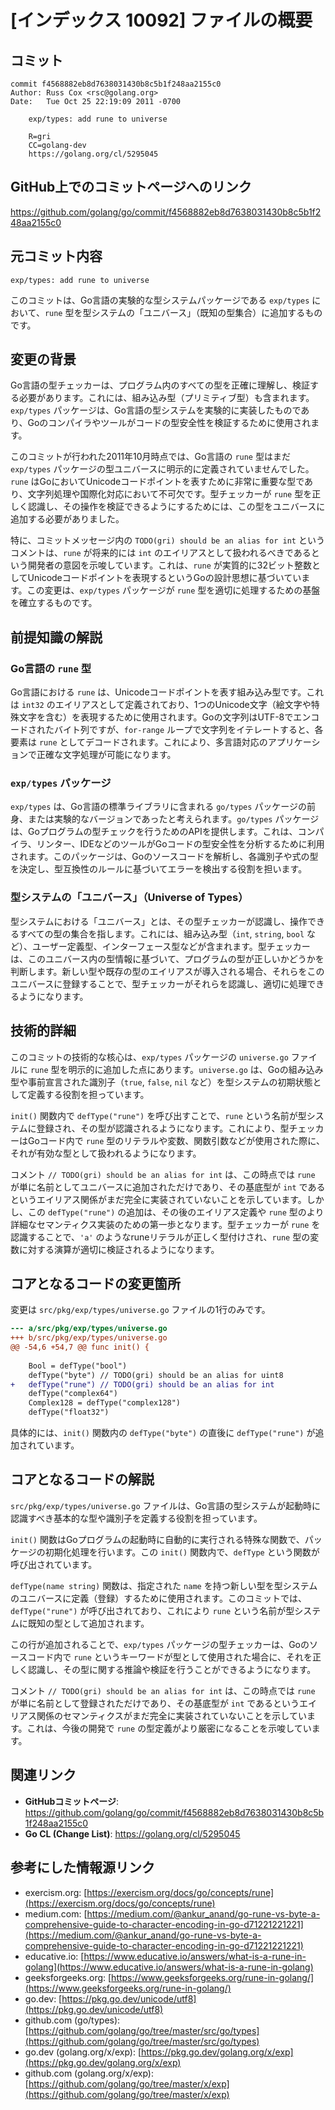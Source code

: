 # [インデックス 10092] ファイルの概要

## コミット

```
commit f4568882eb8d7638031430b8c5b1f248aa2155c0
Author: Russ Cox <rsc@golang.org>
Date:   Tue Oct 25 22:19:09 2011 -0700

    exp/types: add rune to universe
    
    R=gri
    CC=golang-dev
    https://golang.org/cl/5295045
```

## GitHub上でのコミットページへのリンク

https://github.com/golang/go/commit/f4568882eb8d7638031430b8c5b1f248aa2155c0

## 元コミット内容

`exp/types: add rune to universe`

このコミットは、Go言語の実験的な型システムパッケージである `exp/types` において、`rune` 型を型システムの「ユニバース」（既知の型集合）に追加するものです。

## 変更の背景

Go言語の型チェッカーは、プログラム内のすべての型を正確に理解し、検証する必要があります。これには、組み込み型（プリミティブ型）も含まれます。`exp/types` パッケージは、Go言語の型システムを実験的に実装したものであり、Goのコンパイラやツールがコードの型安全性を検証するために使用されます。

このコミットが行われた2011年10月時点では、Go言語の `rune` 型はまだ `exp/types` パッケージの型ユニバースに明示的に定義されていませんでした。`rune` はGoにおいてUnicodeコードポイントを表すために非常に重要な型であり、文字列処理や国際化対応において不可欠です。型チェッカーが `rune` 型を正しく認識し、その操作を検証できるようにするためには、この型をユニバースに追加する必要がありました。

特に、コミットメッセージ内の `TODO(gri) should be an alias for int` というコメントは、`rune` が将来的には `int` のエイリアスとして扱われるべきであるという開発者の意図を示唆しています。これは、`rune` が実質的に32ビット整数としてUnicodeコードポイントを表現するというGoの設計思想に基づいています。この変更は、`exp/types` パッケージが `rune` 型を適切に処理するための基盤を確立するものです。

## 前提知識の解説

### Go言語の `rune` 型

Go言語における `rune` は、Unicodeコードポイントを表す組み込み型です。これは `int32` のエイリアスとして定義されており、1つのUnicode文字（絵文字や特殊文字を含む）を表現するために使用されます。Goの文字列はUTF-8でエンコードされたバイト列ですが、`for-range` ループで文字列をイテレートすると、各要素は `rune` としてデコードされます。これにより、多言語対応のアプリケーションで正確な文字処理が可能になります。

### `exp/types` パッケージ

`exp/types` は、Go言語の標準ライブラリに含まれる `go/types` パッケージの前身、または実験的なバージョンであったと考えられます。`go/types` パッケージは、Goプログラムの型チェックを行うためのAPIを提供します。これは、コンパイラ、リンター、IDEなどのツールがGoコードの型安全性を分析するために利用されます。このパッケージは、Goのソースコードを解析し、各識別子や式の型を決定し、型互換性のルールに基づいてエラーを検出する役割を担います。

### 型システムの「ユニバース」（Universe of Types）

型システムにおける「ユニバース」とは、その型チェッカーが認識し、操作できるすべての型の集合を指します。これには、組み込み型（`int`, `string`, `bool` など）、ユーザー定義型、インターフェース型などが含まれます。型チェッカーは、このユニバース内の型情報に基づいて、プログラムの型が正しいかどうかを判断します。新しい型や既存の型のエイリアスが導入される場合、それらをこのユニバースに登録することで、型チェッカーがそれらを認識し、適切に処理できるようになります。

## 技術的詳細

このコミットの技術的な核心は、`exp/types` パッケージの `universe.go` ファイルに `rune` 型を明示的に追加した点にあります。`universe.go` は、Goの組み込み型や事前宣言された識別子（`true`, `false`, `nil` など）を型システムの初期状態として定義する役割を担っています。

`init()` 関数内で `defType("rune")` を呼び出すことで、`rune` という名前が型システムに登録され、その型が認識されるようになります。これにより、型チェッカーはGoコード内で `rune` 型のリテラルや変数、関数引数などが使用された際に、それが有効な型として扱われるようになります。

コメント `// TODO(gri) should be an alias for int` は、この時点では `rune` が単に名前としてユニバースに追加されただけであり、その基底型が `int` であるというエイリアス関係がまだ完全に実装されていないことを示しています。しかし、この `defType("rune")` の追加は、その後のエイリアス定義や `rune` 型のより詳細なセマンティクス実装のための第一歩となります。型チェッカーが `rune` を認識することで、`'a'` のようなruneリテラルが正しく型付けされ、`rune` 型の変数に対する演算が適切に検証されるようになります。

## コアとなるコードの変更箇所

変更は `src/pkg/exp/types/universe.go` ファイルの1行のみです。

```diff
--- a/src/pkg/exp/types/universe.go
+++ b/src/pkg/exp/types/universe.go
@@ -54,6 +54,7 @@ func init() {
 
 	Bool = defType("bool")
 	defType("byte") // TODO(gri) should be an alias for uint8
+	defType("rune") // TODO(gri) should be an alias for int
 	defType("complex64")
 	Complex128 = defType("complex128")
 	defType("float32")
```

具体的には、`init()` 関数内の `defType("byte")` の直後に `defType("rune")` が追加されています。

## コアとなるコードの解説

`src/pkg/exp/types/universe.go` ファイルは、Go言語の型システムが起動時に認識すべき基本的な型や識別子を定義する役割を担っています。

`init()` 関数はGoプログラムの起動時に自動的に実行される特殊な関数で、パッケージの初期化処理を行います。この `init()` 関数内で、`defType` という関数が呼び出されています。

`defType(name string)` 関数は、指定された `name` を持つ新しい型を型システムのユニバースに定義（登録）するために使用されます。このコミットでは、`defType("rune")` が呼び出されており、これにより `rune` という名前が型システムに既知の型として追加されます。

この行が追加されることで、`exp/types` パッケージの型チェッカーは、Goのソースコード内で `rune` というキーワードが型として使用された場合に、それを正しく認識し、その型に関する推論や検証を行うことができるようになります。

コメント `// TODO(gri) should be an alias for int` は、この時点では `rune` が単に名前として登録されただけであり、その基底型が `int` であるというエイリアス関係のセマンティクスがまだ完全に実装されていないことを示しています。これは、今後の開発で `rune` の型定義がより厳密になることを示唆しています。

## 関連リンク

*   **GitHubコミットページ**: https://github.com/golang/go/commit/f4568882eb8d7638031430b8c5b1f248aa2155c0
*   **Go CL (Change List)**: https://golang.org/cl/5295045

## 参考にした情報源リンク

*   exercism.org: [https://exercism.org/docs/go/concepts/rune](https://exercism.org/docs/go/concepts/rune)
*   medium.com: [https://medium.com/@ankur_anand/go-rune-vs-byte-a-comprehensive-guide-to-character-encoding-in-go-d71221221221](https://medium.com/@ankur_anand/go-rune-vs-byte-a-comprehensive-guide-to-character-encoding-in-go-d71221221221)
*   educative.io: [https://www.educative.io/answers/what-is-a-rune-in-golang](https://www.educative.io/answers/what-is-a-rune-in-golang)
*   geeksforgeeks.org: [https://www.geeksforgeeks.org/rune-in-golang/](https://www.geeksforgeeks.org/rune-in-golang/)
*   go.dev: [https://pkg.go.dev/unicode/utf8](https://pkg.go.dev/unicode/utf8)
*   github.com (go/types): [https://github.com/golang/go/tree/master/src/go/types](https://github.com/golang/go/tree/master/src/go/types)
*   go.dev (golang.org/x/exp): [https://pkg.go.dev/golang.org/x/exp](https://pkg.go.dev/golang.org/x/exp)
*   github.com (golang.org/x/exp): [https://github.com/golang/go/tree/master/x/exp](https://github.com/golang/go/tree/master/x/exp)
